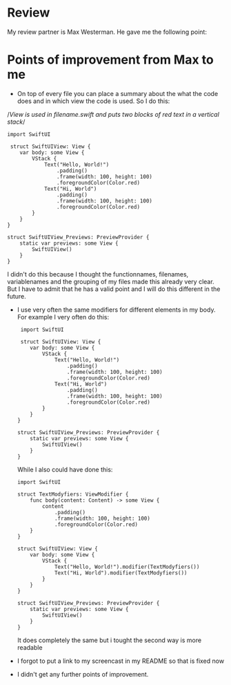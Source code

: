 # Review
My review partner is Max Westerman. He gave me the following point:

# Points of improvement from Max to me 
  - On top of every file you can place a summary about the what the code does and in
which view the code is used. So I do this: 

/*View is used in filename.swift and puts two blocks of red text in a vertical stack*/

    import SwiftUI

     struct SwiftUIView: View {
        var body: some View {
            VStack {
                Text("Hello, World!")
                    .padding()
                    .frame(width: 100, height: 100)
                    .foregroundColor(Color.red)
                Text("Hi, World")
                    .padding()
                    .frame(width: 100, height: 100)
                    .foregroundColor(Color.red)
            }
        }
    }

    struct SwiftUIView_Previews: PreviewProvider {
        static var previews: some View {
            SwiftUIView()
        }
    }





I didn't do this because I 
thought the functionnames, filenames, variablenames and the grouping of my files made this already very clear. But I have to admit that he has a valid point and I will do this different in the future.

  - I use very often the same modifiers for different elements in my body.  For example I very often do this:
  
         import SwiftUI

         struct SwiftUIView: View {
            var body: some View {
                VStack {
                    Text("Hello, World!")
                        .padding()
                        .frame(width: 100, height: 100)
                        .foregroundColor(Color.red)
                    Text("Hi, World")
                        .padding()
                        .frame(width: 100, height: 100)
                        .foregroundColor(Color.red)
                }
            }
        }

        struct SwiftUIView_Previews: PreviewProvider {
            static var previews: some View {
                SwiftUIView()
            }
        }
        
    While I also could have done this:

        import SwiftUI

        struct TextModyfiers: ViewModifier {
            func body(content: Content) -> some View {
                content
                    .padding()
                    .frame(width: 100, height: 100)
                    .foregroundColor(Color.red)
            }
        }

        struct SwiftUIView: View {
            var body: some View {
                VStack {
                    Text("Hello, World!").modifier(TextModyfiers())
                    Text("Hi, World").modifier(TextModyfiers())
                }
            }
        }

        struct SwiftUIView_Previews: PreviewProvider {
            static var previews: some View {
                SwiftUIView()
            }
        }
        
    It does completely the same but i tought the second way is more readable 
    
  - I forgot to put a link to my screencast in my README so that is fixed now 

  - I didn't get any further points of improvement.
   

 




